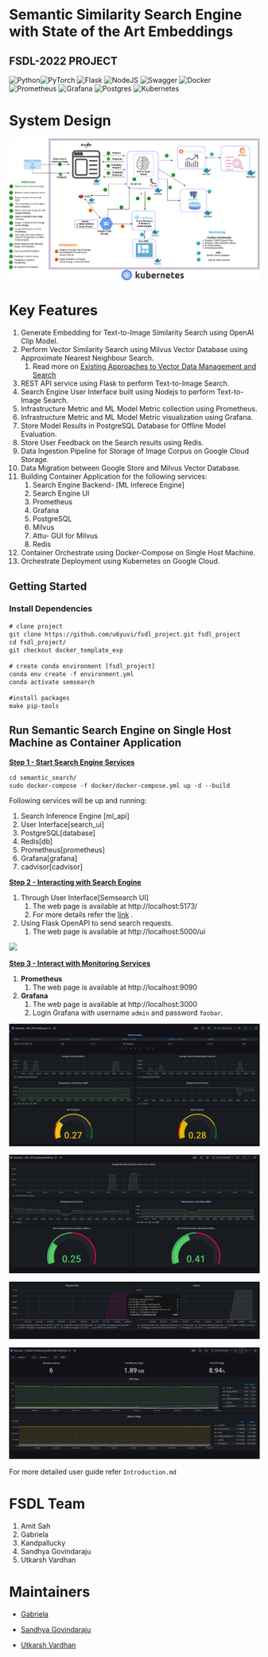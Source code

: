 # Semantic Similarity Search Engine with State of the Art Embeddings

## FSDL-2022 PROJECT





![Python](https://img.shields.io/badge/python-3670A0?style=for-the-badge&logo=python&logoColor=ffdd54)![PyTorch](https://img.shields.io/badge/PyTorch-%23EE4C2C.svg?style=for-the-badge&logo=PyTorch&logoColor=white) ![Flask](https://img.shields.io/badge/flask-%23000.svg?style=for-the-badge&logo=flask&logoColor=white) ![NodeJS](https://img.shields.io/badge/node.js-6DA55F?style=for-the-badge&logo=node.js&logoColor=white) ![Swagger](https://img.shields.io/badge/-Swagger-%23Clojure?style=for-the-badge&logo=swagger&logoColor=white) ![Docker](https://img.shields.io/badge/docker-%230db7ed.svg?style=for-the-badge&logo=docker&logoColor=white) ![Prometheus](https://img.shields.io/badge/Prometheus-E6522C?style=for-the-badge&logo=Prometheus&logoColor=white) ![Grafana](https://img.shields.io/badge/grafana-%23F46800.svg?style=for-the-badge&logo=grafana&logoColor=white) ![Postgres](https://img.shields.io/badge/postgres-%23316192.svg?style=for-the-badge&logo=postgresql&logoColor=white) ![Kubernetes](https://img.shields.io/badge/kubernetes-%23326ce5.svg?style=for-the-badge&logo=kubernetes&logoColor=white)



# System Design

![](./images/SemSearch-SystemDesign.drawio.png)





# Key Features

1. Generate Embedding for Text-to-Image Similarity Search using OpenAI Clip Model.
2. Perform Vector Similarity Search using  Milvus Vector Database using Approximate Nearest Neighbour Search.
   1. Read more on [Existing Approaches to Vector Data Management and Search](https://milvus.io/blog/scalable-and-blazing-fast-similarity-search-with-milvus-vector-database.md#Existing-Approaches-to-Vector-Data-Management-and-Search)
3. REST API service using Flask to perform Text-to-Image Search.
4. Search Engine User Interface built using Nodejs to perform Text-to-Image Search.
5. Infrastructure Metric and ML Model Metric collection using Prometheus.
6. Infrastructure Metric and ML Model Metric visualization using Grafana.
7. Store Model Results in PostgreSQL Database for Offline Model Evaluation.
8. Store User Feedback on the Search results using Redis.
9. Data Ingestion Pipeline for Storage of Image Corpus on Google Cloud Storage.
10. Data Migration between Google Store and Milvus Vector Database.
11. Building Container Application for the following services:
    1. Search Engine Backend- [ML Inferece Engine]
    2. Search Engine UI
    3. Prometheus
    4. Grafana
    5. PostgreSQL
    6. Milvus
    7. Attu- GUI for Milvus
    8. Redis
12. Container Orchestrate using Docker-Compose on Single Host Machine.
13. Orchestrate Deployment using Kubernetes on Google Cloud.



## Getting Started

### Install Dependencies

```
# clone project 
git clone https://github.com/u6yuvi/fsdl_project.git fsdl_project
cd fsdl_project/
git checkout docker_template_exp

# create conda environment [fsdl_project]
conda env create -f environment.yml 
conda activate semsearch

#install packages
make pip-tools

```



## Run Semantic Search Engine on Single Host Machine as Container Application

**<u>Step 1 - Start Search Engine Services</u>**

```
cd semantic_search/
sudo docker-compose -f docker/docker-compose.yml up -d --build 
```

Following services will be up and running:

1. Search Inference Engine [ml_api]
2. User Interface[search_ui] 
3. PostgreSQL[database]
4. Redis[db]
5. Prometheus[prometheus]
6. Grafana[grafana]
7. cadvisor[cadvisor]

**<u>Step 2 - Interacting with Search Engine</u>** 

1. Through User Interface[Semsearch UI]
   1. The web page is available at http://localhost:5173/
   2. For more details refer the [link](https://github.com/u6yuvi/fsdl_project/tree/redis_sql/semantic_search/search_ui) .
2. Using Flask OpenAPI to send search requests.
   1. The web page is available at http://localhost:5000/ui

![](./images/frontend.png)



<u>**Step 3 - Interact with Monitoring Services**</u>

1. **Prometheus**
   1. The web page is available at http://localhost:9090
2. **Grafana**
   1. The web page is available at http://localhost:3000
   2. Login Grafana with username ```admin``` and password ```foobar```.

![](./images/grafana_ml_api.png)

![](./images/grafana_milvus.png)

![](./images/grafana_flask_dashboard.png)

![](./images/grafana_infra.png)

For more detailed user guide refer  ```Introduction.md```



#  FSDL Team

1. Amit Sah
2. Gabriela
3. Kandpallucky
4. Sandhya Govindaraju
5. Utkarsh Vardhan

# Maintainers

- [Gabriela](https://github.com/arylwen)

- [Sandhya Govindaraju](https://github.com/sandhya-sago)
- [Utkarsh Vardhan](https://github.com/u6yuvi) 
